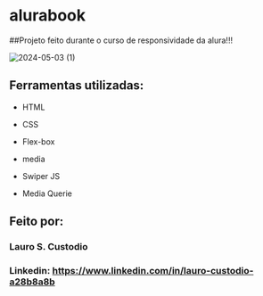 # alurabook
##Projeto feito durante o curso de responsividade da alura!!!

![2024-05-03 (1)](https://github.com/Lro7/alurabook/assets/162516198/608054a1-8436-42a6-a49c-3b7a6c3b74c8)

## Ferramentas utilizadas:

* HTML

* CSS

* Flex-box

* media

*  Swiper JS

* Media Querie

## Feito por:

### Lauro S. Custodio

### Linkedin: https://www.linkedin.com/in/lauro-custodio-a28b8a8b

```
